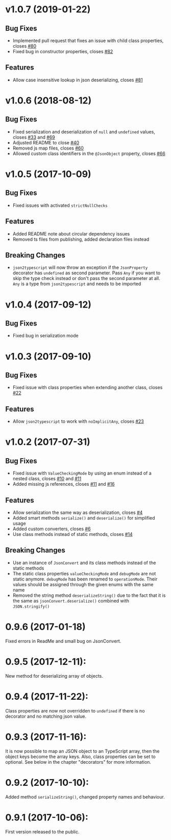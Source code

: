 # v1.0.7 (2019-01-22)

## Bug Fixes

* Implemented pull request that fixes an issue with child class properties, closes [#80](https://github.com/dhlab-basel/json2typescript/pull/80)
* Fixed bug in constructor properties, closes [#82](https://github.com/dhlab-basel/json2typescript/issues/82)

## Features

* Allow case insensitive lookup in json deserializing, closes [#81](https://github.com/dhlab-basel/json2typescript/issues/81)

# v1.0.6 (2018-08-12)

## Bug Fixes

* Fixed serialization and deserialization of `null` and `undefined` values, closes [#33](https://github.com/dhlab-basel/json2typescript/issues/33) and [#69](https://github.com/dhlab-basel/json2typescript/issues/69)
* Adjusted README to close [#40](https://github.com/dhlab-basel/json2typescript/issues/40)
* Removed js map files, closes [#60](https://github.com/dhlab-basel/json2typescript/issues/60)
* Allowed custom class identifiers in the `@JsonObject` property, closes [#66](https://github.com/dhlab-basel/json2typescript/issues/66)

# v1.0.5 (2017-10-09)

## Bug Fixes

* Fixed issues with activated `strictNullChecks`

## Features

* Added README note about circular dependency issues
* Removed ts files from publishing, added declaration files instead

## Breaking Changes

* `json2typescript` will now throw an exception if the `JsonProperty` decorator has `undefined` as second parameter. Pass `Any` if you want to skip the type check instead or don't pass the second parameter at all. `Any` is a type from `json2typescript` and needs to be imported

# v1.0.4 (2017-09-12)

## Bug Fixes

* Fixed bug in serialization mode

# v1.0.3 (2017-09-10)

## Bug Fixes

* Fixed issue with class properties when extending another class, closes [#22](https://github.com/dhlab-basel/json2typescript/issues/22)

## Features

* Allow `json2typescript` to work with `noImplicitAny`, closes [#23](https://github.com/dhlab-basel/json2typescript/issues/23)

# v1.0.2 (2017-07-31)

## Bug Fixes

* Fixed issue with `ValueCheckingMode` by using an enum instead of a nested class, closes [#10](https://github.com/dhlab-basel/json2typescript/issues/10) and [#11](https://github.com/dhlab-basel/json2typescript/issues/11) 
* Added missing js references, closes [#11](https://github.com/dhlab-basel/json2typescript/issues/11) and [#16](https://github.com/dhlab-basel/json2typescript/issues/16)

## Features

* Allow serialization the same way as deserialization, closes [#4](https://github.com/dhlab-basel/json2typescript/issues/4)
* Added smart methods `serialize()` and `deserialize()` for simplified usage
* Added custom converters, closes [#6](https://github.com/dhlab-basel/json2typescript/issues/6)
* Use class methods instead of static methods, closes [#14](https://github.com/dhlab-basel/json2typescript/issues/14)

## Breaking Changes

* Use an instance of `JsonConvert` and its class methods instead of the static methods
* The static class properties `valueCheckingMode` and `debugMode` are not static anymore. `debugMode` has been renamed to `operationMode`. Their values should be assigned through the given enums with the same name
* Removed the string method `deserializeString()` due to the fact that it is the same as `jsonConvert.deserialize()` combined with `JSON.stringify()`

# 0.9.6  (2017-01-18) 
Fixed errors in ReadMe and small bug on JsonConvert.

# 0.9.5  (2017-12-11): 
New method for deserializing array of objects.

# 0.9.4  (2017-11-22): 
Class properties are now not overridden to `undefined` if there is no decorator and no matching json value.

# 0.9.3  (2017-11-16): 
It is now possible to map an JSON object to an TypeScript array, then the object keys become the array keys. Also, class properties can be set to optional. See below in the chapter "decorators" for more information.

# 0.9.2  (2017-10-10): 
Added method `serializeString()`, changed property names and behaviour.

# 0.9.1 (2017-10-06): 
First version released to the public.